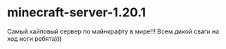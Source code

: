 # minecraft-server-1.20.1
Самый хайповый сервер по майнкрафту в мире!!! Всем дикой сваги на ход ноги ребята)))
